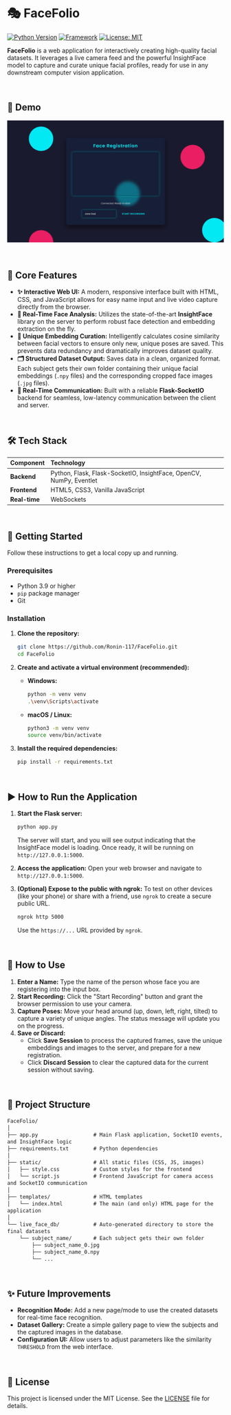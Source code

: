# 🎭 FaceFolio

[![Python Version](https://img.shields.io/badge/Python-3.9%2B-blue.svg)](https://www.python.org/downloads/)
[![Framework](https://img.shields.io/badge/Framework-Flask-green.svg)](https://flask.palletsprojects.com/)
[![License: MIT](https://img.shields.io/badge/License-MIT-yellow.svg)](https://opensource.org/licenses/MIT)

**FaceFolio** is a web application for interactively creating high-quality facial datasets. It leverages a live camera feed and the powerful InsightFace model to capture and curate unique facial profiles, ready for use in any downstream computer vision application.

<br>

## 📸 Demo

![FaceFolio Demo Screenshot](./static/demo.png)

<br>

## 🌟 Core Features

*   **✨ Interactive Web UI:** A modern, responsive interface built with HTML, CSS, and JavaScript allows for easy name input and live video capture directly from the browser.
*   **🧠 Real-Time Face Analysis:** Utilizes the state-of-the-art **InsightFace** library on the server to perform robust face detection and embedding extraction on the fly.
*   **💎 Unique Embedding Curation:** Intelligently calculates cosine similarity between facial vectors to ensure only new, unique poses are saved. This prevents data redundancy and dramatically improves dataset quality.
*   **🗂️ Structured Dataset Output:** Saves data in a clean, organized format. Each subject gets their own folder containing their unique facial embeddings (`.npy` files) and the corresponding cropped face images (`.jpg` files).
*   **🔌 Real-Time Communication:** Built with a reliable **Flask-SocketIO** backend for seamless, low-latency communication between the client and server.

<br>

## 🛠️ Tech Stack

| Component | Technology                                                              |
| :-------- | :---------------------------------------------------------------------- |
| **Backend** | Python, Flask, Flask-SocketIO, InsightFace, OpenCV, NumPy, Eventlet     |
| **Frontend**| HTML5, CSS3, Vanilla JavaScript                                         |
| **Real-time**| WebSockets                                                              |

<br>

## 🚀 Getting Started

Follow these instructions to get a local copy up and running.

### Prerequisites

*   Python 3.9 or higher
*   `pip` package manager
*   Git

### Installation

1.  **Clone the repository:**
    ```bash
    git clone https://github.com/Ronin-117/FaceFolio.git
    cd FaceFolio
    ```

2.  **Create and activate a virtual environment (recommended):**
    *   **Windows:**
        ```bash
        python -m venv venv
        .\venv\Scripts\activate
        ```
    *   **macOS / Linux:**
        ```bash
        python3 -m venv venv
        source venv/bin/activate
        ```

3.  **Install the required dependencies:**
    ```bash
    pip install -r requirements.txt
    ```

<br>

## ▶️ How to Run the Application

1.  **Start the Flask server:**
    ```bash
    python app.py
    ```
    The server will start, and you will see output indicating that the InsightFace model is loading. Once ready, it will be running on `http://127.0.0.1:5000`.

2.  **Access the application:**
    Open your web browser and navigate to `http://127.0.0.1:5000`.

3.  **(Optional) Expose to the public with ngrok:**
    To test on other devices (like your phone) or share with a friend, use `ngrok` to create a secure public URL.
    ```bash
    ngrok http 5000
    ```
    Use the `https://...` URL provided by `ngrok`.

<br>

## 🔧 How to Use

1.  **Enter a Name:** Type the name of the person whose face you are registering into the input box.
2.  **Start Recording:** Click the "Start Recording" button and grant the browser permission to use your camera.
3.  **Capture Poses:** Move your head around (up, down, left, right, tilted) to capture a variety of unique angles. The status message will update you on the progress.
4.  **Save or Discard:**
    *   Click **Save Session** to process the captured frames, save the unique embeddings and images to the server, and prepare for a new registration.
    *   Click **Discard Session** to clear the captured data for the current session without saving.

<br>

## 📂 Project Structure

```
FaceFolio/
│
├── app.py                  # Main Flask application, SocketIO events, and InsightFace logic
├── requirements.txt        # Python dependencies
│
├── static/                 # All static files (CSS, JS, images)
│   ├── style.css           # Custom styles for the frontend
│   └── script.js           # Frontend JavaScript for camera access and SocketIO communication
│
├── templates/              # HTML templates
│   └── index.html          # The main (and only) HTML page for the application
│
└── live_face_db/           # Auto-generated directory to store the final datasets
    └── subject_name/       # Each subject gets their own folder
        ├── subject_name_0.jpg
        ├── subject_name_0.npy
        └── ...
```

<br>

## ✨ Future Improvements

*   **Recognition Mode:** Add a new page/mode to use the created datasets for real-time face recognition.
*   **Dataset Gallery:** Create a simple gallery page to view the subjects and the captured images in the database.
*   **Configuration UI:** Allow users to adjust parameters like the similarity `THRESHOLD` from the web interface.

<br>

## 📄 License

This project is licensed under the MIT License. See the [LICENSE](https://opensource.org/licenses/MIT) file for details.